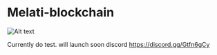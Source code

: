 # Melati-blockchain

![Alt text](https://www.chia.net/img/chia_logo.svg)

Currently do test. will launch soon
discord https://discord.gg/Gtfn6gCy
